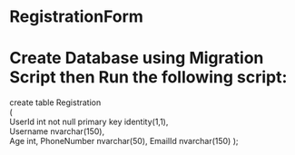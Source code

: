# RegistrationForm
# Create Database using Migration Script then Run the following script:
create table Registration    
(    
 UserId int not null primary key identity(1,1),    
 Username nvarchar(150),    
 Age int,
 PhoneNumber nvarchar(50),
 EmailId nvarchar(150)
);    
